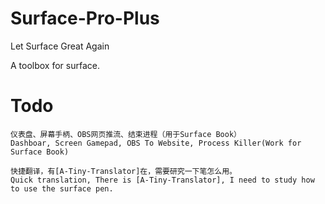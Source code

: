 # Surface-Pro-Plus

Let Surface Great Again

A toolbox for surface.

# Todo
    仪表盘、屏幕手柄、OBS网页推流、结束进程（用于Surface Book）
    Dashboar, Screen Gamepad, OBS To Website, Process Killer(Work for Surface Book)

    快捷翻译，有[A-Tiny-Translator]在，需要研究一下笔怎么用。
    Quick translation, There is [A-Tiny-Translator], I need to study how to use the surface pen.